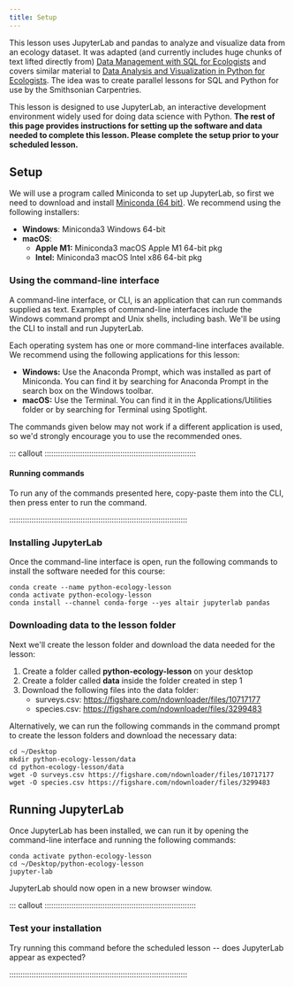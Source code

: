 ```yaml
---
title: Setup
---
```


This lesson uses JupyterLab and pandas to analyze and visualize data
from an ecology dataset. It was adapted (and currently includes huge
chunks of text lifted directly from) [Data Management with SQL for
Ecologists](https://datacarpentry.org/sql-ecology-lesson/) and covers
similar material to [Data Analysis and Visualization in Python for
Ecologists](https://datacarpentry.org/python-ecology-lesson/). The idea
was to create parallel lessons for SQL and Python for use by the
Smithsonian Carpentries.

This lesson is designed to use JupyterLab, an interactive development
environment widely used for doing data science with Python. **The rest
of this page provides instructions for setting up the software and data
needed to complete this lesson. Please complete the setup prior to your
scheduled lesson.**

## Setup

We will use a program called Miniconda to set up JupyterLab, so first we
need to download and install [Miniconda (64
bit)](https://docs.conda.io/en/latest/miniconda.html#latest-miniconda-installer-links).
We recommend using the following installers:

-   **Windows**: Miniconda3 Windows 64-bit
-   **macOS**:
    -   **Apple M1:** Miniconda3 macOS Apple M1 64-bit pkg
    -   **Intel:** Miniconda3 macOS Intel x86 64-bit pkg

### Using the command-line interface

A command-line interface, or CLI, is an application that can run
commands supplied as text. Examples of command-line interfaces include
the Windows command prompt and Unix shells, including bash. We'll be
using the CLI to install and run JupyterLab.

Each operating system has one or more command-line interfaces available.
We recommend using the following applications for this lesson:

-   **Windows:** Use the Anaconda Prompt, which was installed as part of
    Miniconda. You can find it by searching for Anaconda Prompt in the
    search box on the Windows toolbar.
-   **macOS:** Use the Terminal. You can find it in the
    Applications/Utilities folder or by searching for Terminal using
    Spotlight.

The commands given below may not work if a different application is
used, so we'd strongly encourage you to use the recommended ones.

::: callout ::::::::::::::::::::::::::::::::::::::::::::::::::::::::::::::::::::

#### Running commands

To run any of the commands presented here, copy-paste them into the CLI,
then press enter to run the command.

::::::::::::::::::::::::::::::::::::::::::::::::::::::::::::::::::::::::::::::::

### Installing JupyterLab

Once the command-line interface is open, run the following commands to
install the software needed for this course:

    conda create --name python-ecology-lesson
    conda activate python-ecology-lesson
    conda install --channel conda-forge --yes altair jupyterlab pandas

### Downloading data to the lesson folder

Next we'll create the lesson folder and download the data needed for the
lesson:

1.  Create a folder called **python-ecology-lesson** on your desktop
2.  Create a folder called **data** inside the folder created in step 1
3.  Download the following files into the data folder:
    -   surveys.csv: https://figshare.com/ndownloader/files/10717177
    -   species.csv: https://figshare.com/ndownloader/files/3299483

Alternatively, we can run the following commands in the command prompt
to create the lesson folders and download the necessary data:

    cd ~/Desktop
    mkdir python-ecology-lesson/data
    cd python-ecology-lesson/data
    wget -O surveys.csv https://figshare.com/ndownloader/files/10717177
    wget -O species.csv https://figshare.com/ndownloader/files/3299483

## Running JupyterLab

Once JupyterLab has been installed, we can run it by opening the
command-line interface and running the following commands:

    conda activate python-ecology-lesson
    cd ~/Desktop/python-ecology-lesson
    jupyter-lab

JupyterLab should now open in a new browser window.

::: callout ::::::::::::::::::::::::::::::::::::::::::::::::::::::::::::::::::::

### Test your installation

Try running this command before the scheduled lesson -- does JupyterLab
appear as expected?

::::::::::::::::::::::::::::::::::::::::::::::::::::::::::::::::::::::::::::::::
